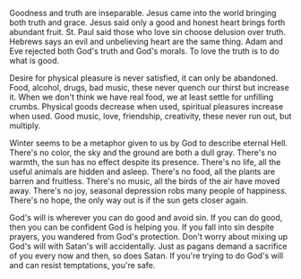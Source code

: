 
Goodness and truth are inseparable.
Jesus came into the world bringing both truth and grace.
Jesus said only a good and honest heart brings forth abundant fruit.
St. Paul said those who love sin choose delusion over truth.
Hebrews says an evil and unbelieving heart are the same thing.
Adam and Eve rejected both God's truth and God's morals.
To love the truth is to do what is good.

Desire for physical pleasure is never satisfied, it can only be abandoned.
Food, alcohol, drugs, bad music, these never quench our thirst but increase it.
When we don't think we have real food, we at least settle for unfilling crumbs.
Physical goods decrease when used, spiritual pleasures increase when used.
Good music, love, friendship, creativity, these never run out, but multiply.

Winter seems to be a metaphor given to us by God to describe eternal Hell.
There's no color, the sky and the ground are both a dull gray.
There's no warmth, the sun has no effect despite its presence.
There's no life, all the useful animals are hidden and asleep.
There's no food, all the plants are barren and fruitless.
There's no music, all the birds of the air have moved away.
There's no joy, seasonal depression robs many people of happiness.
There's no hope, the only way out is if the sun gets closer again.

God's will is wherever you can do good and avoid sin.
If you can do good, then you can be confident God is helping you.
If you fall into sin despite prayers, you wandered from God's protection.
Don't worry about mixing up God's will with Satan's will accidentally.
Just as pagans demand a sacrifice of you every now and then, so does Satan.
If you're trying to do God's will and can resist temptations, you're safe.
